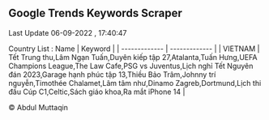 

## Google Trends Keywords Scraper 
 
Last Update 06-09-2022 , 17:40:47

Country List :
 Name  | Keyword |
| ------------- | ------------- |
| VIETNAM | Tết Trung thu,Lâm Ngạn Tuấn,Duyên kiếp tập 27,Atalanta,Tuấn Hưng,UEFA Champions League,The Law Cafe,PSG vs Juventus,Lịch nghỉ Tết Nguyên đán 2023,Garage hạnh phúc tập 13,Thiều Bảo Trâm,Johnny trí nguyễn,Timothée Chalamet,Lâm tâm như,Dinamo Zagreb,Dortmund,Lịch thi đấu Cúp C1,Celtic,Sách giáo khoa,Ra mắt iPhone 14 |



© Abdul Muttaqin 
